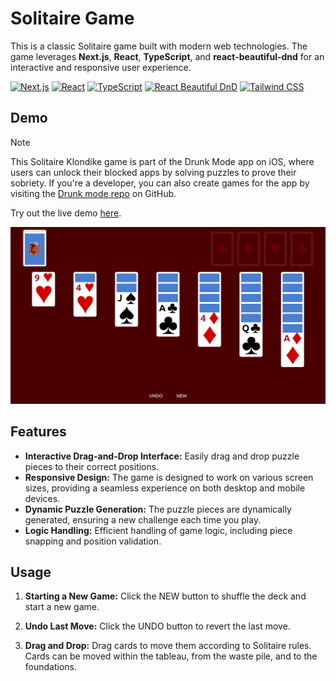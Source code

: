 # Solitaire Game

This is a classic Solitaire game built with modern web technologies. The game leverages **Next.js**, **React**, **TypeScript**, and **react-beautiful-dnd** for an interactive and responsive user experience.

[![Next.js](https://img.shields.io/badge/Next.js-black?style=for-the-badge&logo=next.js&logoColor=white)](https://nextjs.org/)
[![React](https://img.shields.io/badge/React-61dafb?style=for-the-badge&logo=react&logoColor=black)](https://reactjs.org/)
[![TypeScript](https://img.shields.io/badge/TypeScript-3178c6?style=for-the-badge&logo=typescript&logoColor=white)](https://www.typescriptlang.org/)
[![React Beautiful DnD](https://img.shields.io/badge/React_Beautiful_DnD-172b4d?style=for-the-badge&logo=react&logoColor=white)](https://github.com/atlassian/react-beautiful-dnd)
[![Tailwind CSS](https://img.shields.io/badge/Tailwind_CSS-black?logo=tailwind-css&style=for-the-badge)](https://tailwindcss.com)

## Demo

> [!NOTE]  
> This Solitaire Klondike game is part of the Drunk Mode app on iOS, where users can unlock their blocked apps by solving puzzles to prove their sobriety. If you're a developer, you can also create games for the app by visiting the [Drunk mode repo](https://github.com/NoodleOfDeath/drunkmode-puzzles/) on GitHub.

Try out the live demo [here](https://solitaire-tris.vercel.app/).

![solitaire game screenshot](/image.png)

## Features

- **Interactive Drag-and-Drop Interface:** Easily drag and drop puzzle pieces to their correct positions.
- **Responsive Design:** The game is designed to work on various screen sizes, providing a seamless experience on both desktop and mobile devices.
- **Dynamic Puzzle Generation:** The puzzle pieces are dynamically generated, ensuring a new challenge each time you play.
- **Logic Handling:** Efficient handling of game logic, including piece snapping and position validation.

## Usage
1. **Starting a New Game:** Click the NEW button to shuffle the deck and start a new game.

2. **Undo Last Move:** Click the UNDO button to revert the last move.

3. **Drag and Drop:** Drag cards to move them according to Solitaire rules. Cards can be moved within the tableau, from the waste pile, and to the foundations.
